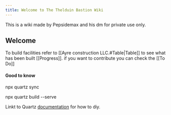 ```yaml
---
title: Welcome to The Thelduin Bastion Wiki
---
```

This is a wiki made by Pepsidemax and his dm for private use only.

## Welcome

To build facilities refer to [[Ayre construction LLC.#Table|Table]] to see what has been built [[Progress]]. if you want to contribute you can check the [[To Do]]


#### Good to know
npx quartz sync 

npx quartz build --serve
 

Linkt to Quartz [documentation](https://quartz.jzhao.xyz) for how to diy.

